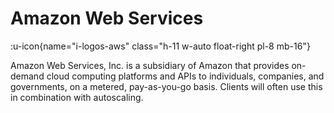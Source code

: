 # Amazon Web Services

:u-icon{name="i-logos-aws" class="h-11 w-auto float-right pl-8 mb-16"}

Amazon Web Services, Inc. is a subsidiary of Amazon that provides on-demand cloud computing platforms and APIs to individuals, companies, and governments, on a metered, pay-as-you-go basis. Clients will often use this in combination with autoscaling.

